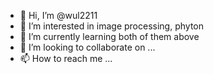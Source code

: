 - 👋 Hi, I’m @wul2211
- 👀 I’m interested in image processing, phyton
- 🌱 I’m currently learning both of them above
- 💞️ I’m looking to collaborate on ...
- 📫 How to reach me ...

<!---
wul2211/wul2211 is a ✨ special ✨ repository because its `README.md` (this file) appears on your GitHub profile.
You can click the Preview link to take a look at your changes.
--->
